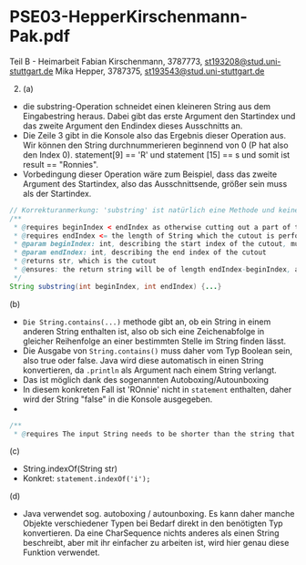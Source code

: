 # PSE03-HepperKirschenmann-Pak.pdf

Teil B - Heimarbeit
Fabian Kirschenmann, 3787773, st193208@stud.uni-stuttgart.de
Mika Hepper, 3787375,
st193543@stud.uni-stuttgart.de

2. (a)
- die substring-Operation schneidet einen kleineren String aus dem Eingabestring heraus. Dabei gibt das erste Argument den Startindex und das zweite Argument den Endindex dieses Ausschnitts an. 
- Die Zeile 3 gibt in die Konsole also das Ergebnis dieser Operation aus. Wir können den String durchnummerieren beginnend von 0 (P hat also den Index 0). statement[9] == 'R' und statement [15] == s und somit ist result == "Ronnies".
- Vorbedingung dieser Operation wäre zum Beispiel, dass das zweite Argument des Startindex, also das Ausschnittsende, größer sein muss als der Startindex.

```Java
// Korrekturanmerkung: 'substring' ist natürlich eine Methode und keine Operation, ich weiß allerdings nicht wie kurz oder Pseudocode-mäßig die String-Klasse andeuten könnte ...
/**
 * @requires beginIndex < endIndex as otherwise cutting out a part of the string is impossible / meaningless
 * @requires endIndex <= the length of String which the cutout is performed on
 * @param beginIndex: int, describing the start index of the cutout, musst therefore be at least 0
 * @param endIndex: int, describing the end index of the cutout
 * @returns str, which is the cutout
 * @ensures: the return string will be of length endIndex-beginIndex, and at most as long as the input string
 */
String substring(int beginIndex, int endIndex) {...}
```

(b) 
- ``Die String.contains(...)`` methode gibt an, ob ein String in einem anderen String enthalten ist, also ob sich eine Zeichenabfolge in gleicher Reihenfolge an einer bestimmten Stelle im String finden lässt.
- Die Ausgabe von ``String.contains()`` muss daher vom Typ Boolean sein, also true oder false. Java wird diese automatisch in einen String konvertieren, da ``.println`` als Argument nach einem String verlangt. 
- Das ist möglich dank des sogenannten Autoboxing/Autounboxing
- In diesem konkreten Fall ist 'ROnnie' nicht in ``statement`` enthalten, daher wird der String "false" in die Konsole ausgegeben.
- 
```Java
/**
 * @requires The input String needs to be shorter than the string that is being searched inside of
```

(c)
- String.indexOf(String str)
- Konkret: ``statement.indexOf('i');``

(d)
- Java verwendet sog. autoboxing / autounboxing. Es kann daher manche Objekte verschiedener Typen bei Bedarf direkt in den benötigten Typ konvertieren. Da eine CharSequence nichts anderes als einen String beschreibt, aber mit ihr einfacher zu arbeiten ist, wird hier genau diese Funktion verwendet.

